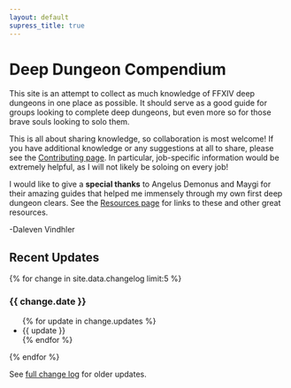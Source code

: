 ```yaml
---
layout: default
supress_title: true
---
```


# Deep Dungeon Compendium

<div class="surfacePane" markdown="1">
This site is an attempt to collect as much knowledge of FFXIV deep dungeons in
one place as possible. It should serve as a good guide for groups looking to
complete deep dungeons, but even more so for those brave souls looking to solo
them.

This is all about sharing knowledge, so collaboration is most welcome! If you
have additional knowledge or any suggestions at all to share, please see the
[Contributing page](pages/contributing.html). In particular, job-specific information
would be extremely helpful, as I will not likely be soloing on every job!

I would like to give a **special thanks** to Angelus Demonus and Maygi for their
amazing guides that helped me immensely through my own first deep dungeon clears.
See the [Resources page](pages/resources.html) for links to these and other great
resources.

-Daleven Vindhler
</div>

## Recent Updates

<div class="surfacePane" markdown="1">

{% for change in site.data.changelog limit:5 %}
  <h3>{{ change.date }}</h3>
  <ul>
  {% for update in change.updates %}
    <li>{{ update }}</li>
  {% endfor %}
  </ul>
{% endfor %}

See [full change log](changelog.html) for older updates.

</div>
